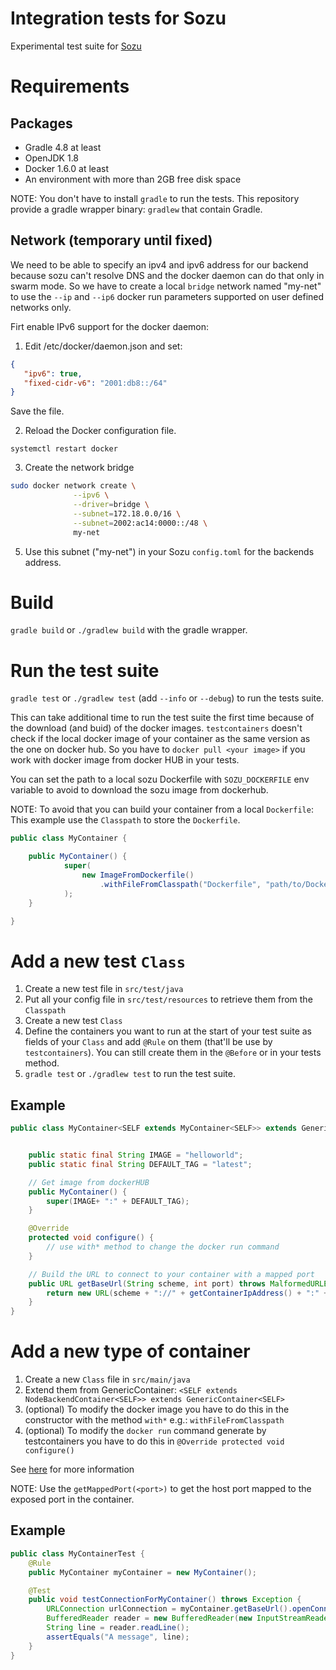 # Integration tests for Sozu

Experimental test suite for [Sozu](https://github.com/sozu-proxy/sozu)

# Requirements

## Packages

- Gradle 4.8 at least
- OpenJDK 1.8
- Docker 1.6.0 at least
- An environment with more than 2GB free disk space

NOTE: You don't have to install `gradle` to run the tests. This repository provide a gradle wrapper binary: `gradlew` that contain Gradle.

## Network (temporary until fixed)

We need to be able to specify an ipv4 and ipv6 address for our backend because sozu can't resolve DNS and the docker daemon can do that only in swarm mode.
So we have to create a local `bridge` network named "my-net" to use the `--ip` and `--ip6` docker run parameters supported on user defined networks only.

Firt enable IPv6 support for the docker daemon:

1. Edit /etc/docker/daemon.json and set:

 ```json
{
    "ipv6": true,
    "fixed-cidr-v6": "2001:db8::/64"
}
 ```
 Save the file.

2. Reload the Docker configuration file.

`systemctl restart docker`

3. Create the network bridge

```sh
sudo docker network create \
              --ipv6 \
              --driver=bridge \
              --subnet=172.18.0.0/16 \
              --subnet=2002:ac14:0000::/48 \
              my-net
```

5. Use this subnet ("my-net") in your Sozu `config.toml` for the backends address.

# Build

`gradle build` or `./gradlew build` with the gradle wrapper.

# Run the test suite

`gradle test` or `./gradlew test` (add `--info` or `--debug`) to run the tests suite.

This can take additional time to run the test suite the first time because of the download (and buid) of the docker images.
`testcontainers` doesn't check if the local docker image of your container as the same version as the one on docker hub.
So you have to `docker pull <your image>` if you work with docker image from docker HUB in your tests.


You can set the path to a local sozu Dockerfile with `SOZU_DOCKERFILE` env variable to avoid to download the sozu image from dockerhub.


NOTE: To avoid that you can build your container from a local `Dockerfile`:
This example use the `Classpath` to store the `Dockerfile`.

```java
public class MyContainer {

    public MyContainer() {
            super(
                new ImageFromDockerfile()
                    .withFileFromClasspath("Dockerfile", "path/to/Dockerfile")
            );
    }

}
```

# Add a new test `Class`

1. Create a new test file in `src/test/java`
2. Put all your config file in `src/test/resources` to retrieve them from the `Classpath`
3. Create a new test `Class`
4. Define the containers you want to run at the start of your test suite as fields of your `Class` and add `@Rule` on them
(that'll be use by `testcontainers`). You can still create them in the `@Before` or in your tests method.
5. `gradle test` or `./gradlew test` to run the test suite.

## Example

```java
public class MyContainer<SELF extends MyContainer<SELF>> extends GenericContainer<SELF> {


    public static final String IMAGE = "helloworld";
    public static final String DEFAULT_TAG = "latest";

    // Get image from dockerHUB
    public MyContainer() {
        super(IMAGE+ ":" + DEFAULT_TAG);
    }

    @Override
    protected void configure() {
        // use with* method to change the docker run command
    }

    // Build the URL to connect to your container with a mapped port
    public URL getBaseUrl(String scheme, int port) throws MalformedURLException {
        return new URL(scheme + "://" + getContainerIpAddress() + ":" + getMappedPort(port));
    }
}
```

# Add a new type of container

1. Create a new `Class` file in `src/main/java`
2. Extend them from GenericContainer: `<SELF extends NodeBackendContainer<SELF>> extends GenericContainer<SELF>`
3. (optional) To modify the docker image you have to do this in the constructor with the method `with*` e.g.: `withFileFromClasspath`
4. (optional) To modify the `docker run` command generate by testcontainers you have to do this in `@Override protected void configure()`

See [here](https://www.testcontainers.org/usage/options.html) for more information

NOTE: Use the `getMappedPort(<port>)` to get the host port mapped to the exposed port in the container.

## Example

```java
public class MyContainerTest {
    @Rule
    public MyContainer myContainer = new MyContainer();

    @Test
    public void testConnectionForMyContainer() throws Exception {
        URLConnection urlConnection = myContainer.getBaseUrl().openConnection();
        BufferedReader reader = new BufferedReader(new InputStreamReader(urlConnection.getInputStream()));
        String line = reader.readLine();
        assertEquals("A message", line);
    }
}

```
